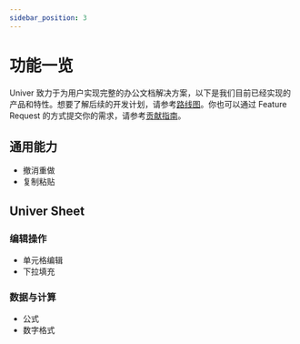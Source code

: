 ```yaml
---
sidebar_position: 3
---
```


# 功能一览

Univer 致力于为用户实现完整的办公文档解决方案，以下是我们目前已经实现的产品和特性。想要了解后续的开发计划，请参考[路线图](/docs/tutorial/roadmap)。你也可以通过 Feature Request 的方式提交你的需求，请参考[贡献指南](/docs/tutorial/contributing)。

## 通用能力

* 撤消重做
* 复制粘贴

## Univer Sheet

### 编辑操作

* 单元格编辑
* 下拉填充

### 数据与计算

* 公式
* 数字格式

